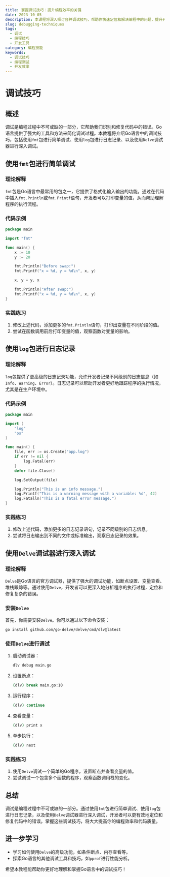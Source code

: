 ```yaml
---
title: 掌握调试技巧：提升编程效率的关键
date: 2023-10-05
description: 本课程将深入探讨各种调试技巧，帮助你快速定位和解决编程中的问题，提升开发效率。
slug: debugging-techniques
tags:
  - 调试
  - 编程技巧
  - 开发工具
category: 编程技能
keywords:
  - 调试技巧
  - 编程调试
  - 开发效率
---
```


# 调试技巧

## 概述

调试是编程过程中不可或缺的一部分，它帮助我们识别和修复代码中的错误。Go语言提供了强大的工具和方法来简化调试过程。本教程将介绍Go语言中的调试技巧，包括使用`fmt`包进行简单调试、使用`log`包进行日志记录、以及使用`Delve`调试器进行深入调试。

## 使用`fmt`包进行简单调试

### 理论解释

`fmt`包是Go语言中最常用的包之一，它提供了格式化输入输出的功能。通过在代码中插入`fmt.Println`或`fmt.Printf`语句，开发者可以打印变量的值，从而帮助理解程序的执行流程。

### 代码示例

```go
package main

import "fmt"

func main() {
    x := 10
    y := 20

    fmt.Println("Before swap:")
    fmt.Printf("x = %d, y = %d\n", x, y)

    x, y = y, x

    fmt.Println("After swap:")
    fmt.Printf("x = %d, y = %d\n", x, y)
}
```

### 实践练习

1. 修改上述代码，添加更多的`fmt.Println`语句，打印出变量在不同阶段的值。
2. 尝试在函数调用前后打印变量的值，观察函数对变量的影响。

## 使用`log`包进行日志记录

### 理论解释

`log`包提供了更高级的日志记录功能，允许开发者记录不同级别的日志信息（如`Info`、`Warning`、`Error`）。日志记录可以帮助开发者更好地跟踪程序的执行情况，尤其是在生产环境中。

### 代码示例

```go
package main

import (
    "log"
    "os"
)

func main() {
    file, err := os.Create("app.log")
    if err != nil {
        log.Fatal(err)
    }
    defer file.Close()

    log.SetOutput(file)

    log.Println("This is an info message.")
    log.Printf("This is a warning message with a variable: %d", 42)
    log.Fatalln("This is a fatal error message.")
}
```

### 实践练习

1. 修改上述代码，添加更多的日志记录语句，记录不同级别的日志信息。
2. 尝试将日志输出到不同的文件或标准输出，观察日志记录的效果。

## 使用`Delve`调试器进行深入调试

### 理论解释

`Delve`是Go语言的官方调试器，提供了强大的调试功能，如断点设置、变量查看、堆栈跟踪等。通过使用`Delve`，开发者可以更深入地分析程序的执行过程，定位和修复复杂的错误。

### 安装`Delve`

首先，你需要安装`Delve`。你可以通过以下命令安装：

```sh
go install github.com/go-delve/delve/cmd/dlv@latest
```

### 使用`Delve`进行调试

1. 启动调试器：

   ```sh
   dlv debug main.go
   ```

2. 设置断点：

   ```sh
   (dlv) break main.go:10
   ```

3. 运行程序：

   ```sh
   (dlv) continue
   ```

4. 查看变量：

   ```sh
   (dlv) print x
   ```

5. 单步执行：

   ```sh
   (dlv) next
   ```

### 实践练习

1. 使用`Delve`调试一个简单的Go程序，设置断点并查看变量的值。
2. 尝试调试一个包含多个函数的程序，观察函数调用栈的变化。

## 总结

调试是编程过程中不可或缺的一部分。通过使用`fmt`包进行简单调试、使用`log`包进行日志记录，以及使用`Delve`调试器进行深入调试，开发者可以更有效地定位和修复代码中的错误。掌握这些调试技巧，将大大提高你的编程效率和代码质量。

## 进一步学习

- 学习如何使用`Delve`的高级功能，如条件断点、内存查看等。
- 探索Go语言的其他调试工具和技巧，如`pprof`进行性能分析。

希望本教程能帮助你更好地理解和掌握Go语言中的调试技巧！